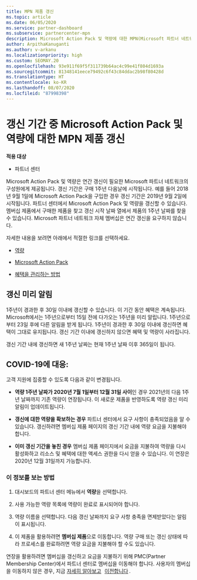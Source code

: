 ```yaml
---
title: MPN 제품 갱신
ms.topic: article
ms.date: 06/05/2020
ms.service: partner-dashboard
ms.subservice: partnercenter-mpn
description: Microsoft Action Pack 및 역량에 대한 MPN(Microsoft 파트너 네트워크) 제품 갱신 - 갱신 기간은 구매 날짜의 연주기일에 1일을 더한 날부터 시작됩니다.
author: ArpithaKanuganti
ms.author: v-arkanu
ms.localizationpriority: high
ms.custom: SEOMAY.20
ms.openlocfilehash: 93e911f69f5f311739b64ac4c99e41f804d1693a
ms.sourcegitcommit: 81348141eece79492c6f43c84ddac2b98f80428d
ms.translationtype: HT
ms.contentlocale: ko-KR
ms.lasthandoff: 08/07/2020
ms.locfileid: "87998398"
---
```

# <a name="renew-your-mpn-offers-for-microsoft-action-pack-and-competencies-during-the-renewal-window"></a>갱신 기간 중 Microsoft Action Pack 및 역량에 대한 MPN 제품 갱신

**적용 대상**

- 파트너 센터

Microsoft Action Pack 및 역량은 연간 갱신이 필요한 Microsoft 파트너 네트워크의 구성원에게 제공됩니다. 갱신 기간은 구매 1주년 다음날에 시작됩니다. 예를 들어 2018년 9월 1일에 Microsoft Action Pack을 구입한 경우 갱신 기간은 2019년 9월 2일에 시작됩니다. 파트너 센터에서 Microsoft Action Pack 및 역량을 갱신할 수 있습니다. 멤버십 제품에서 구매한 제품을 찾고 갱신 시작 날짜 열에서 제품의 1주년 날짜를 찾을 수 있습니다. Microsoft 파트너 네트워크 자체 멤버십은 연간 갱신을 요구하지 않습니다. 

자세한 내용을 보려면 아래에서 적절한 링크를 선택하세요. 

- [역량](learn-about-competencies.md)

- [Microsoft Action Pack](mpn-get-action-pack.md)

- [혜택을 관리하는 방법](manage-your-partner-network-benefits.md)

## <a name="renewal-reminders"></a>갱신 미리 알림 

1주년이 경과한 후 30일 이내에 갱신할 수 있습니다. 이 기간 동안 혜택은 계속됩니다. Microsoft에서는 1주년으로부터 15일 전에 다가오는 1주년을 미리 알립니다. 1주년으로부터 23일 후에 다른 알림을 받게 됩니다. 1주년이 경과한 후 30일 이내에 갱신하면 혜택이 그대로 유지됩니다. 갱신 기간 이내에 갱신하지 않으면 혜택 및 역량이 사라집니다.

갱신 기간 내에 갱신하면 새 1주년 날짜는 현재 1주년 날짜 이후 365일이 됩니다.

## <a name="responding-to-covid-19"></a>COVID-19에 대응:

고객 지원에 집중할 수 있도록 다음과 같이 변경됩니다. 

- **역량 1주년 날짜가 2020년 7월 1일부터 12월 31일 사이**인 경우 2021년의 다음 1주년 날짜까지 기존 역량이 연장됩니다. 이 새로운 제품을 반영하도록 역량 갱신 미리 알림이 업데이트됩니다. 

- **갱신에 대한 역량을 확보하는 경우** 파트너 센터에서 요구 사항이 충족되었음을 알 수 있습니다. 갱신하려면 멤버십 제품 페이지의 갱신 기간 내에 역량 요금을 지불해야 합니다. 

- **이미 갱신 기간을 놓친 경우** 멤버십 제품 페이지에서 요금을 지불하여 역량을 다시 활성화하고 리소스 및 혜택에 대한 액세스 권한을 다시 얻을 수 있습니다. 이 연장은 2020년 12월 31일까지 가능합니다.

### <a name="how-to-view-this-information"></a>이 정보를 보는 방법

1. 대시보드의 파트너 센터 메뉴에서 **역량**을 선택합니다.  

2. 사용 가능한 역량 목록에 역량이 완료로 표시되어야 합니다.  

3. 역량 이름을 선택합니다. 다음 갱신 날짜까지 요구 사항 충족을 면제받았다는 알림이 표시됩니다.   

4. 이 제품을 활용하려면 **멤버십 제품**으로 이동합니다. 역량 구매 또는 갱신 상태에 따라 프로세스를 완료하려면 역량 요금을 지불해야 할 수도 있습니다. 

연장을 활용하려면 멤버십을 갱신하고 요금을 지불하기 위해 PMC(Partner Membership Center)에서 파트너 센터로 멤버십을 이동해야 합니다. 사용자의 멤버십을 이동하지 않은 경우, 지금 [자세히 알아보고](prepare-pmc-pc-migration.md)   [이전합니다](https://partners.microsoft.com/partnerprogram/Welcome.aspx) .  
